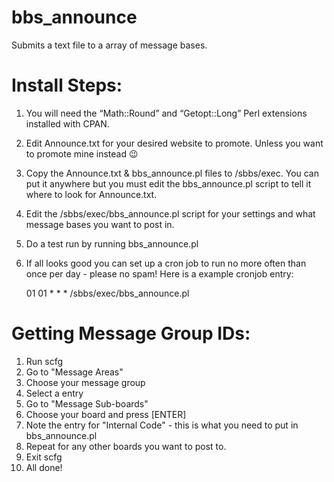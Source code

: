 # bbs_announce
Submits a text file to a array of message bases.


Install Steps:
==
1. You will need the “Math::Round” and “Getopt::Long” Perl extensions installed with CPAN.
2. Edit Announce.txt for your desired website to promote. Unless you want to promote mine instead 😉
3. Copy the Announce.txt & bbs_announce.pl files to /sbbs/exec. You can put it anywhere but you must edit the bbs_announce.pl script to tell it where to look for Announce.txt.
4. Edit the /sbbs/exec/bbs_announce.pl script for your settings and what message bases you want to post in.
5. Do a test run by running bbs_announce.pl
6. If all looks good you can set up a cron job to run no more often than once per day - please no spam!
Here is a example cronjob entry:

	01 01 * * * /sbbs/exec/bbs_announce.pl

Getting Message Group IDs:
==
1. Run scfg
2. Go to "Message Areas"
3. Choose your message group
4. Select a entry
5. Go to "Message Sub-boards"
6. Choose your board and press [ENTER]
7. Note the entry for "Internal Code" - this is what you need to put in bbs_announce.pl
8. Repeat for any other boards you want to post to.
9. Exit scfg
10. All done!
